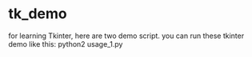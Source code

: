 # tk_demo

for learning Tkinter, here are two demo script.
you can run these tkinter demo like this: python2 usage_1.py
